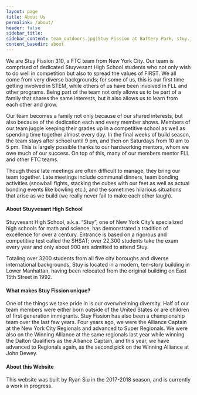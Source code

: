 ```yaml
---
layout: page
title: About Us
permalink: /about/
header: false
sidebar_title:
sidebar_content: team_outdoors.jpg|Stuy Fission at Battery Park, stuy.jpg|Stuyvesant High School, drive_team.jpg|Drive team at Francis Lewis Qualifiers
content_basedir: about
---
```


We are Stuy Fission 310, a FTC team from New York City. Our team is comprised of dedicated Stuyvesant High School students who not only wish to do well in competition but also to spread the values of FIRST. We all come from very diverse backgrounds; for some of us, this is our first time getting involved in STEM,  while others of us have been involved in FLL and other programs. Being part of the team not only allows us to be part of a family that shares the same interests, but it also allows us to learn from each other and grow.

Our team becomes a family not only because of our shared interests, but also because of the dedication each and every member shows. Members of our team juggle keeping their grades up in a competitive school as well as spending time together almost every day. In the final weeks of build season, the team stays after school until 9 pm, and then on Saturdays from 10 am to 5 pm. This is largely possible thanks to our hardworking mentors, whom we owe much of our success. On top of this, many of our members mentor FLL and other FTC teams.

Though these late meetings are often difficult to manage, they bring our team together. Late meetings include communal dinners, team bonding activities (snowball fights, stacking the cubes with our feet as well as actual bonding events like bowling etc.), and the sometimes hilarious situations that arise as we build (we really never fail to make each other laugh).

#### About Stuyvesant High School
Stuyvesant High School, a.k.a. “Stuy”, one of New York City’s specialized high schools for math and science, has demonstrated a tradition of excellence for over a century. Entrance is based on a rigorous and competitive test called the SHSAT; over 22,300 students take the exam every year and only about 900 are admitted to attend Stuy.

Totaling over 3200 students from all five city boroughs and diverse international backgrounds, Stuy is located in a modern, ten-story building in Lower Manhattan, having been relocated from the original building on East 15th Street in 1992.

#### What makes Stuy Fission unique?
One of the things we take pride in is our overwhelming diversity. Half of our team members were either born outside of the United States or are children of first generation immigrants.
Stuy Fission has also been a championship team over the last few years. Four years ago, we were the Alliance Captain at the New York City Regionals and advanced to Super Regionals. We were also on the Winning Alliance at the same regionals last year while winning the Dalton Qualifiers as the Alliance Captain, and this year, we have advanced to Regionals again, as the second pick on the Winning Alliance at John Dewey.

#### About this Website
This website was built by Ryan Siu in the 2017-2018 season, and is currently a work in progress.
